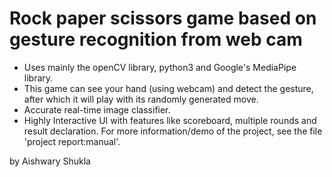 # Rock paper scissors game based on gesture recognition from web cam

* Uses mainly the openCV library, python3 and Google's MediaPipe library.
* This game can see your hand (using webcam) and detect the gesture, after which it will play with its randomly generated move.
* Accurate real-time image classifier.
* Highly Interactive UI with features like scoreboard, multiple rounds and result declaration.
For more information/demo of the project, see the file 'project report:manual'.

by Aishwary Shukla
